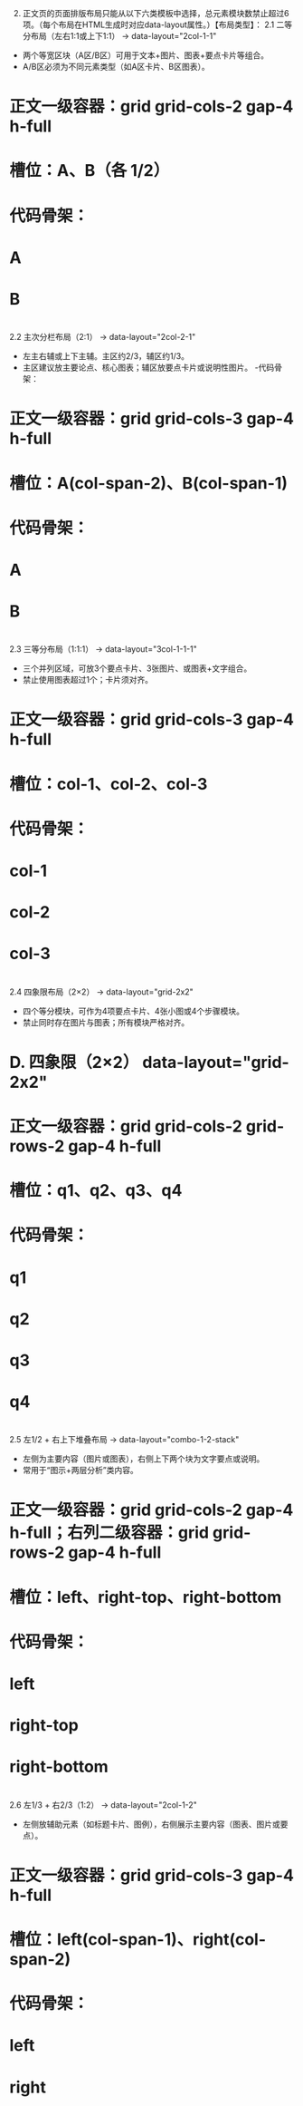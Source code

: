 2. 正文页的页面排版布局只能从以下六类模板中选择，总元素模块数禁止超过6项。（每个布局在HTML生成时对应data-layout属性。）【布局类型】：
2.1 二等分布局（左右1:1或上下1:1） → data-layout="2col-1-1"
- 两个等宽区块（A区/B区）可用于文本+图片、图表+要点卡片等组合。
- A/B区必须为不同元素类型（如A区卡片、B区图表）。
# 正文一级容器：grid grid-cols-2 gap-4 h-full
# 槽位：A、B（各 1/2）
# 代码骨架：
# <div class="w-[1230px] h-[600px] mx-auto px-2 pt-3 pb-3 overflow-hidden">
#   <div class="grid grid-cols-2 gap-4 h-full" data-layout="2col-1-1">
#     <section class="h-full占位卡片类">A</section>
#     <section class="h-full占位卡片类">B</section>
#   </div>
# </div>
2.2 主次分栏布局（2:1） → data-layout="2col-2-1"
- 左主右辅或上下主辅。主区约2/3，辅区约1/3。
- 主区建议放主要论点、核心图表；辅区放要点卡片或说明性图片。
-代码骨架：
# 正文一级容器：grid grid-cols-3 gap-4 h-full
# 槽位：A(col-span-2)、B(col-span-1)
# 代码骨架：
# <div class="...正文区容器">
#   <div class="grid grid-cols-3 gap-4 h-full" data-layout="2col-2-1">
#     <section class="col-span-2 h-full占位卡片类">A</section>
#     <section class="col-span-1 h-full占位卡片类">B</section>
#   </div>
# </div>
2.3 三等分布局（1:1:1） → data-layout="3col-1-1-1"
- 三个并列区域，可放3个要点卡片、3张图片、或图表+文字组合。
- 禁止使用图表超过1个；卡片须对齐。
# 正文一级容器：grid grid-cols-3 gap-4 h-full
# 槽位：col-1、col-2、col-3
# 代码骨架：
# <div class="...正文区容器">
#   <div class="grid grid-cols-3 gap-4 h-full" data-layout="3col-1-1-1">
#     <section class="h-full占位卡片类">col-1</section>
#     <section class="h-full占位卡片类">col-2</section>
#     <section class="h-full占位卡片类">col-3</section>
#   </div>
# </div>
2.4 四象限布局（2×2） → data-layout="grid-2x2"
- 四个等分模块，可作为4项要点卡片、4张小图或4个步骤模块。
- 禁止同时存在图片与图表；所有模块严格对齐。
# D. 四象限（2×2） data-layout="grid-2x2"
# 正文一级容器：grid grid-cols-2 grid-rows-2 gap-4 h-full
# 槽位：q1、q2、q3、q4
# 代码骨架：
# <div class="...正文区容器">
#   <div class="grid grid-cols-2 grid-rows-2 gap-4 h-full" data-layout="grid-2x2">
#     <section class="占位卡片类">q1</section>
#     <section class="占位卡片类">q2</section>
#     <section class="占位卡片类">q3</section>
#     <section class="占位卡片类">q4</section>
#   </div>
# </div>
2.5 左1/2 + 右上下堆叠布局 → data-layout="combo-1-2-stack"
- 左侧为主要内容（图片或图表），右侧上下两个块为文字要点或说明。
- 常用于“图示+两层分析”类内容。
# 正文一级容器：grid grid-cols-2 gap-4 h-full；右列二级容器：grid grid-rows-2 gap-4 h-full
# 槽位：left、right-top、right-bottom
# 代码骨架：
# <div class="...正文区容器">
#   <div class="grid grid-cols-2 gap-4 h-full" data-layout="combo-1-2-stack">
#     <section class="h-full占位卡片类">left</section>
#     <div class="grid grid-rows-2 gap-4 h-full">
#       <section class="占位卡片类">right-top</section>
#       <section class="占位卡片类">right-bottom</section>
#     </div>
#   </div>
# </div>
2.6 左1/3 + 右2/3（1:2） → data-layout="2col-1-2"
- 左侧放辅助元素（如标题卡片、图例），右侧展示主要内容（图表、图片或要点）。
# 正文一级容器：grid grid-cols-3 gap-4 h-full
# 槽位：left(col-span-1)、right(col-span-2)
# 代码骨架：
# <div class="...正文区容器">
#   <div class="grid grid-cols-3 gap-4 h-full" data-layout="2col-1-2">
#     <section class="col-span-1 h-full占位卡片类">left</section>
#     <section class="col-span-2 h-full占位卡片类">right</section>
#   </div>
# </div>